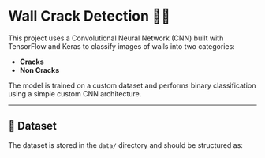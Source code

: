 # Wall Crack Detection 🧱🧠

This project uses a Convolutional Neural Network (CNN) built with TensorFlow and Keras to classify images of walls into two categories:
- **Cracks**
- **Non Cracks**

The model is trained on a custom dataset and performs binary classification using a simple custom CNN architecture.

---

## 📁 Dataset

The dataset is stored in the `data/` directory and should be structured as:


